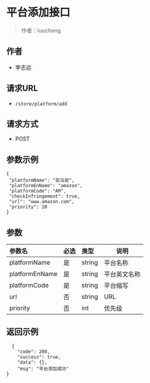 # 平台添加接口

> 作者：luocheng

## 作者

- 李志远

## 请求URL

- ` /store/platform/add `
  
## 请求方式

- POST 

## 参数示例

 ``` 
{
  "platformName": "亚马逊",
  "platformEnName": "amazon",
  "platformCode": "AM",
  "checkInfringement": true,
  "url": "www.amazon.com",
  "priority": 20
}

 ```

## 参数

|参数名|必选|类型|说明|
|:----    |:---|:----- |-----   |
|platformName |是  |string |平台名称   |
|platformEnName |是  |string |平台英文名称   |
|platformCode |是  |string |平台缩写  |
|url |否  |string | URL    |
|priority |否  |int | 优先级   |

## 返回示例 

``` 
  {
    "code": 200,
    "success": true,
    "data": {},
    "msg": "平台添加成功"
}
```